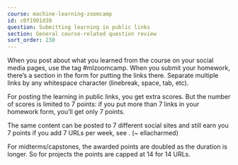 ```yaml
---
course: machine-learning-zoomcamp
id: c0f1901d39
question: Submitting learning in public links
section: General course-related question review
sort_order: 230
---
```


When you post about what you learned from the course on your social media pages, use the tag #mlzoomcamp. When you submit your homework, there’s a section in the form for putting the links there. Separate multiple links by any whitespace character (linebreak, space, tab, etc).

For posting the learning in public links, you get extra scores. But the number of scores is limited to 7 points: if you put more than 7 links in your homework form, you’ll get only 7 points.

The same content can be posted to 7 different social sites and still earn you 7 points if you add 7 URLs per week, see . (~ ellacharmed)

For midterms/capstones, the awarded points are doubled as the duration is longer. So for projects the points are capped at 14 for 14 URLs.

